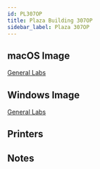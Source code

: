```yaml
---
id: PL307OP
title: Plaza Building 307OP
sidebar_label: Plaza 307OP
---
```


## macOS Image
[General Labs](image-mac-generallabs.md)

## Windows Image
[General Labs](image-win-generallabs.md)

## Printers

## Notes
